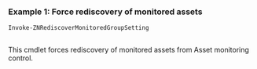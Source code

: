 ### Example 1: Force rediscovery of monitored assets
```powershell
Invoke-ZNRediscoverMonitoredGroupSetting
```

```output

```

This cmdlet forces rediscovery of monitored assets from Asset monitoring control.
